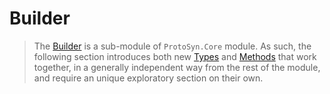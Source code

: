 # Builder

> The [Builder](@ref) is a sub-module of `ProtoSyn.Core` module. As such, the following section introduces both new [Types](@ref) and [Methods](@ref) that work together, in a generally independent way from the rest of the module, and require an unique exploratory section on their own.